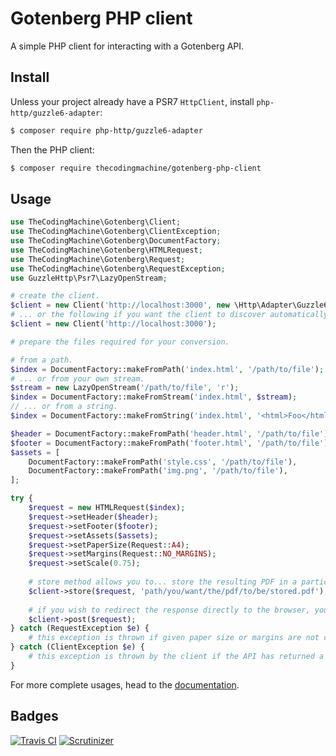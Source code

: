 # Gotenberg PHP client

A simple PHP client for interacting with a Gotenberg API.

## Install

Unless your project already have a PSR7 `HttpClient`, install `php-http/guzzle6-adapter`:

```bash
$ composer require php-http/guzzle6-adapter
```

Then the PHP client:

```bash
$ composer require thecodingmachine/gotenberg-php-client
```

## Usage

```php
use TheCodingMachine\Gotenberg\Client;
use TheCodingMachine\Gotenberg\ClientException;
use TheCodingMachine\Gotenberg\DocumentFactory;
use TheCodingMachine\Gotenberg\HTMLRequest;
use TheCodingMachine\Gotenberg\Request;
use TheCodingMachine\Gotenberg\RequestException;
use GuzzleHttp\Psr7\LazyOpenStream;

# create the client.
$client = new Client('http://localhost:3000', new \Http\Adapter\Guzzle6\Client());
# ... or the following if you want the client to discover automatically an installed implementation of the PSR7 `HttpClient`.
$client = new Client('http://localhost:3000');

# prepare the files required for your conversion.

# from a path.
$index = DocumentFactory::makeFromPath('index.html', '/path/to/file');
# ... or from your own stream.
$stream = new LazyOpenStream('/path/to/file', 'r');
$index = DocumentFactory::makeFromStream('index.html', $stream);
// ... or from a string.
$index = DocumentFactory::makeFromString('index.html', '<html>Foo</html>');

$header = DocumentFactory::makeFromPath('header.html', '/path/to/file');
$footer = DocumentFactory::makeFromPath('footer.html', '/path/to/file');
$assets = [
    DocumentFactory::makeFromPath('style.css', '/path/to/file'),
    DocumentFactory::makeFromPath('img.png', '/path/to/file'),
];

try {
    $request = new HTMLRequest($index);
    $request->setHeader($header);
    $request->setFooter($footer);
    $request->setAssets($assets);
    $request->setPaperSize(Request::A4);
    $request->setMargins(Request::NO_MARGINS);
    $request->setScale(0.75);
    
    # store method allows you to... store the resulting PDF in a particular destination.
    $client->store($request, 'path/you/want/the/pdf/to/be/stored.pdf');
    
    # if you wish to redirect the response directly to the browser, you may also use:
    $client->post($request);          
} catch (RequestException $e) {
    # this exception is thrown if given paper size or margins are not correct.
} catch (ClientException $e) {
    # this exception is thrown by the client if the API has returned a code != 200.
}
```

For more complete usages, head to the [documentation](https://gotenberg.dev/).

## Badges

[![Travis CI](https://travis-ci.org/thecodingmachine/gotenberg-php-client.svg?branch=master)](https://travis-ci.org/thecodingmachine/gotenberg-php-client)
[![Scrutinizer](https://scrutinizer-ci.com/g/thecodingmachine/gotenberg-php-client/badges/quality-score.png?b=master)](https://scrutinizer-ci.com/g/thecodingmachine/gotenberg-php-client/?branch=master)

